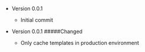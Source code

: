 * Version 0.0.1
  * Initial commit
* Version 0.0.1
  #####Changed

  * Only cache templates in production environment

